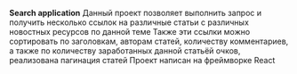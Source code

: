 **Search application**
Данный проект позволяет выполнить запрос и получить несколько ссылок на различные статьи с различных новостных ресурсов по данной теме
Также эти ссылки можно сортировать по заголовкам, авторам статей, количеству комментариев, а также по количеству заработанных данной статьёй очков, реализована пагинация статей
Проект написан на фреймворке React
